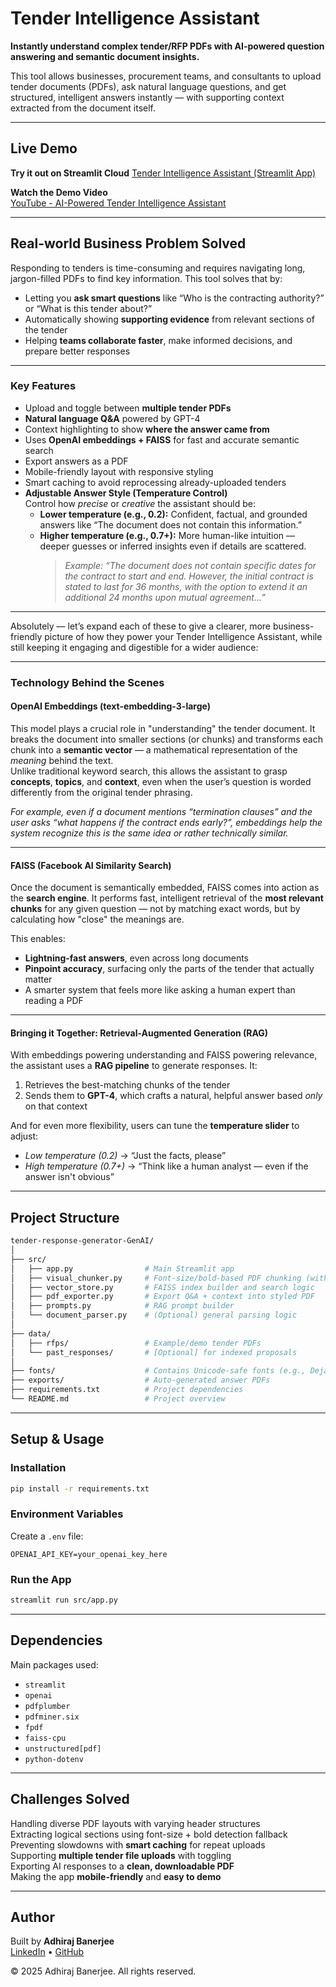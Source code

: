 # Tender Intelligence Assistant

**Instantly understand complex tender/RFP PDFs with AI-powered question answering and semantic document insights.**

This tool allows businesses, procurement teams, and consultants to upload tender documents (PDFs), ask natural language questions, and get structured, intelligent answers instantly — with supporting context extracted from the document itself.

---

## Live Demo

**Try it out on Streamlit Cloud** 
[Tender Intelligence Assistant (Streamlit App)](https://adhirajbane-rfp-response-generator-genai.streamlit.app/)

**Watch the Demo Video**  
[YouTube - AI-Powered Tender Intelligence Assistant](https://www.youtube.com/watch?v=7oWn1RbKPYs)

---

## Real-world Business Problem Solved

Responding to tenders is time-consuming and requires navigating long, jargon-filled PDFs to find key information. This tool solves that by:

- Letting you **ask smart questions** like “Who is the contracting authority?” or “What is this tender about?”
- Automatically showing **supporting evidence** from relevant sections of the tender
- Helping **teams collaborate faster**, make informed decisions, and prepare better responses

---

### Key Features

- Upload and toggle between **multiple tender PDFs**
- **Natural language Q&A** powered by GPT-4
- Context highlighting to show **where the answer came from**
- Uses **OpenAI embeddings + FAISS** for fast and accurate semantic search
- Export answers as a PDF
- Mobile-friendly layout with responsive styling
- Smart caching to avoid reprocessing already-uploaded tenders
- **Adjustable Answer Style (Temperature Control)**  
  Control how *precise* or *creative* the assistant should be:
  - **Lower temperature (e.g., 0.2):** Confident, factual, and grounded answers like “The document does not contain this information.”
  - **Higher temperature (e.g., 0.7+):** More human-like intuition — deeper guesses or inferred insights even if details are scattered.  
    > *Example: “The document does not contain specific dates for the contract to start and end. However, the initial contract is stated to last for 36 months, with the option to extend it an additional 24 months upon mutual agreement…”*

---

Absolutely — let’s expand each of these to give a clearer, more business-friendly picture of how they power your Tender Intelligence Assistant, while still keeping it engaging and digestible for a wider audience:

---

### Technology Behind the Scenes

#### **OpenAI Embeddings (text-embedding-3-large)**
This model plays a crucial role in "understanding" the tender document. It breaks the document into smaller sections (or chunks) and transforms each chunk into a **semantic vector** — a mathematical representation of the *meaning* behind the text.  
Unlike traditional keyword search, this allows the assistant to grasp **concepts**, **topics**, and **context**, even when the user’s question is worded differently from the original tender phrasing.

*For example, even if a document mentions “termination clauses” and the user asks “what happens if the contract ends early?”, embeddings help the system recognize this is the same idea or rather technically similar.*

---

#### **FAISS (Facebook AI Similarity Search)**
Once the document is semantically embedded, FAISS comes into action as the **search engine**. It performs fast, intelligent retrieval of the **most relevant chunks** for any given question — not by matching exact words, but by calculating how "close" the meanings are.

This enables:
- **Lightning-fast answers**, even across long documents
- **Pinpoint accuracy**, surfacing only the parts of the tender that actually matter
- A smarter system that feels more like asking a human expert than reading a PDF

---

#### **Bringing it Together: Retrieval-Augmented Generation (RAG)**
With embeddings powering understanding and FAISS powering relevance, the assistant uses a **RAG pipeline** to generate responses. It:
1. Retrieves the best-matching chunks of the tender
2. Sends them to **GPT-4**, which crafts a natural, helpful answer based *only* on that context

And for even more flexibility, users can tune the **temperature slider** to adjust:
- *Low temperature (0.2)* -> “Just the facts, please”
- *High temperature (0.7+)* -> “Think like a human analyst — even if the answer isn't obvious”

---

## Project Structure

```bash
tender-response-generator-GenAI/
│
├── src/
│   ├── app.py                # Main Streamlit app
│   ├── visual_chunker.py     # Font-size/bold-based PDF chunking (with fallback)
│   ├── vector_store.py       # FAISS index builder and search logic
│   ├── pdf_exporter.py       # Export Q&A + context into styled PDF
│   ├── prompts.py            # RAG prompt builder
│   └── document_parser.py    # (Optional) general parsing logic
│
├── data/
│   ├── rfps/                 # Example/demo tender PDFs
│   └── past_responses/       # [Optional] for indexed proposals
│
├── fonts/                    # Contains Unicode-safe fonts (e.g., DejaVuSans.ttf)
├── exports/                  # Auto-generated answer PDFs
├── requirements.txt          # Project dependencies
└── README.md                 # Project overview
```

---

## Setup & Usage

### Installation

```bash
pip install -r requirements.txt
```

### Environment Variables

Create a `.env` file:

```env
OPENAI_API_KEY=your_openai_key_here
```

### Run the App

```bash
streamlit run src/app.py
```

---

## Dependencies

Main packages used:

- `streamlit`
- `openai`
- `pdfplumber`
- `pdfminer.six`
- `fpdf`
- `faiss-cpu`
- `unstructured[pdf]`
- `python-dotenv`

---

## Challenges Solved

Handling diverse PDF layouts with varying header structures  
Extracting logical sections using font-size + bold detection fallback  
Preventing slowdowns with **smart caching** for repeat uploads  
Supporting **multiple tender file uploads** with toggling  
Exporting AI responses to a **clean, downloadable PDF**  
Making the app **mobile-friendly** and **easy to demo**

---

## Author

Built by **Adhiraj Banerjee**  
[LinkedIn](https://www.linkedin.com/in/adhiraj-banerjee) • [GitHub](https://github.com/adhirajbane13)

© 2025 Adhiraj Banerjee. All rights reserved.
